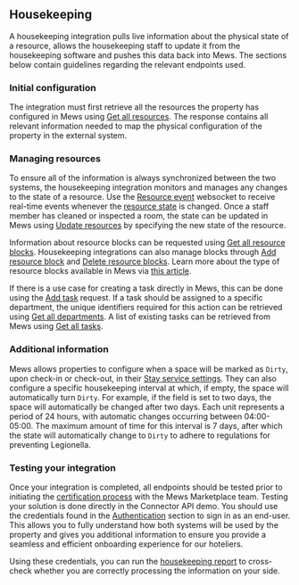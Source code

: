 ## Housekeeping

A housekeeping integration pulls live information about the physical state of a resource, allows the housekeeping staff to update it from the housekeeping software and pushes this data back into Mews. The sections below contain guidelines regarding the relevant endpoints used.

### Initial configuration

The integration must first retrieve all the resources the property has configured in Mews using [Get all resources](../operations/enterprises.md#get-all-resources). The response contains all relevant information needed to map the physical configuration of the property in the external system. 

### Managing resources 

To ensure all of the information is always synchronized between the two systems, the housekeeping integration monitors and manages any changes to the state of a resource. Use the [Resource event](../websockets.md#resource-event) websocket to receive real-time events whenever the [resource state](../operations/enterprises.md#resource-state) is changed. Once a staff member has cleaned or inspected a room, the state can be updated in Mews using [Update resources](../operations/enterprises.md#update-resources) by specifying the new state of the resource. 

Information about resource blocks can be requested using [Get all resource blocks](../operations/enterprises.md#get-all-resource-blocks). Housekeeping integrations can also manage blocks through [Add resource block](../operations/enterprises.md#add-resource-block) and [Delete resource blocks](../operations/enterprises.md#delete-resource-blocks). Learn more about the type of resource blocks available in Mews via [this article](https://intercom.help/mews-systems/en/articles/4374262-house-use-out-of-service-and-out-of-order).

If there is a use case for creating a task directly in Mews, this can be done using the [Add task](../operations/enterprises.md#add-task) request. If a task should be assigned to a specific department, the unique identifiers required for this action can be retrieved using [Get all departments](../operations/enterprises.md#get-all-departments). A list of existing tasks can be retrieved from Mews using [Get all tasks](../operations/enterprises.md#get-all-tasks).

### Additional information

Mews allows properties to configure when a space will be marked as `Dirty`, upon check-in or check-out, in their [Stay service settings](https://intercom.help/mews-systems/en/articles/4244328-set-up-your-stay-service). They can also configure a specific housekeeping interval at which, if empty, the space will automatically turn `Dirty`. For example, if the field is set to two days, the space will automatically be changed after two days. Each unit represents a period of 24 hours, with automatic changes occurring between 04:00-05:00. The maximum amount of time for this interval is 7 days, after which the state will automatically change to `Dirty` to adhere to regulations for preventing Legionella.

### Testing your integration

Once your integration is completed, all endpoints should be tested prior to initiating the [certification process](https://intercom.help/mews-systems/en/articles/4497819-connector-api-certification-what-to-expect) with the Mews Marketplace team. Testing your solution is done directly in the Connector API demo. You should use the credentials found in the [Authentication](../guidelines.md#authentication) section to sign in as an end-user. This allows you to fully understand how both systems will be used by the property and gives you additional information to ensure you provide a seamless and efficient onboarding experience for our hoteliers. 

Using these credentials, you can run the [housekeeping report](https://help.mews.com/en/articles/4245937-space-status-report) to cross-check whether you are correctly processing the information on your side.
